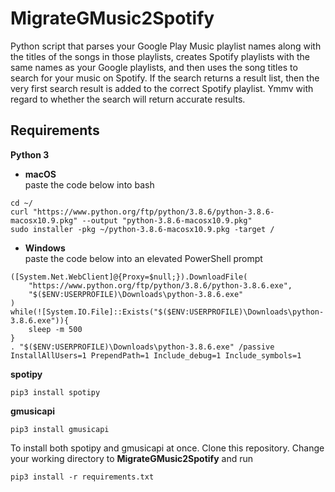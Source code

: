 # MigrateGMusic2Spotify
Python script that parses your Google Play Music playlist names along with the titles of the songs in those playlists, creates Spotify playlists with the same names as your Google playlists, and then uses the song titles to search for your music on Spotify. If the search returns a result list, then the very first search result is added to the correct Spotify playlist. Ymmv with regard to whether the search will return accurate results.

## Requirements  
**Python 3**  
*   **macOS**  
paste the code below into bash  
```
cd ~/
curl "https://www.python.org/ftp/python/3.8.6/python-3.8.6-macosx10.9.pkg" --output "python-3.8.6-macosx10.9.pkg"
sudo installer -pkg ~/python-3.8.6-macosx10.9.pkg -target /
```  
*   **Windows**  
paste the code below into an elevated PowerShell prompt  
```
([System.Net.WebClient]@{Proxy=$null;}).DownloadFile(
    "https://www.python.org/ftp/python/3.8.6/python-3.8.6.exe",
    "$($ENV:USERPROFILE)\Downloads\python-3.8.6.exe"
)
while(![System.IO.File]::Exists("$($ENV:USERPROFILE)\Downloads\python-3.8.6.exe")){
    sleep -m 500
}
. "$($ENV:USERPROFILE)\Downloads\python-3.8.6.exe" /passive InstallAllUsers=1 PrependPath=1 Include_debug=1 Include_symbols=1
```
**spotipy**  
```
pip3 install spotipy
```  
**gmusicapi**  
```
pip3 install gmusicapi
```  
To install both spotipy and gmusicapi at once. Clone this repository. Change your working directory to **MigrateGMusic2Spotify** and run  
```
pip3 install -r requirements.txt
```  

